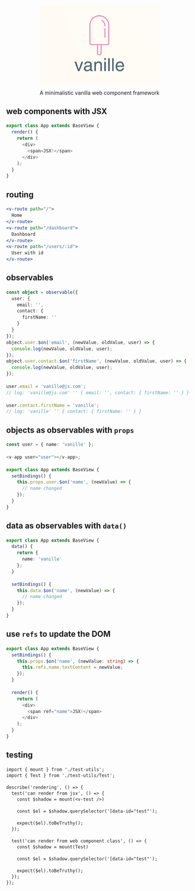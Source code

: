 <p align="center">
<img height="auto" style="width: 320px; object-fit: contain;" src="https://github.com/dannyYassine/vanille/blob/main/vanille.png?raw=true" alt="logo.png">
</p>
<p align="center">
  A minimalistic vanilla web component framework
</p>

## web components with JSX

```ts
export class App extends BaseView {
  render() {
    return (
      <div>
        <span>JSX!</span>
      </div>
    );
  }
}
```

## routing

```jsx
<v-route path="/">
  Home
</v-route>
<v-route path="/dashboard">
  Dashboard
</v-route>
<v-route path="/users/:id">
  User with id
</v-route>
```

## observables

```ts
const object = observable({
  user: {
    email: '',
    contact: {
      firstName: ''
    }
  }
});
object.user.$on('email', (newValue, oldValue, user) => {
  console.log(newValue, oldValue, user);
});
object.user.contact.$on('firstName', (newValue, oldValue, user) => {
  console.log(newValue, oldValue, user);
});

user.email = 'vanille@js.com';
// log: 'vanille@js.com' '' { email: '', contact: { firstName: '' } }

user.contact.firstName = 'vanille';
// log: 'vanille' '' { contact: { firstName: '' } }
```

## objects as observables with `props`

```ts
const user = { name: 'vanille' };

<v-app user="user"></v-app>;

export class App extends BaseView {
  setBindings() {
    this.props.user.$on('name', (newValue) => {
      // name changed
    });
  }
}
```

## data as observables with `data()`

```ts
export class App extends BaseView {
  data() {
    return {
      name: 'vanille'
    };
  }

  setBindings() {
    this.data.$on('name', (newValue) => {
      // name changed
    });
  }
}
```

## use `refs` to update the DOM

```ts
export class App extends BaseView {
  setBindings() {
    this.props.$on('name', (newValue: string) => {
      this.refs.name.textContent = newValue;
    });
  }

  render() {
    return (
      <div>
        <span ref="name">JSX!</span>
      </div>
    );
  }
}
```

## testing
```tsx
import { mount } from './test-utils';
import { Test } from './test-utils/Test';

describe('rendering', () => {
  test('can render from jsx', () => {
    const $shadow = mount(<v-test />)

    const $el = $shadow.querySelector('[data-id="test"');

    expect($el).toBeTruthy();
  });

  test('can render from web component class', () => {
    const $shadow = mount(Test)

    const $el = $shadow.querySelector('[data-id="test"');

    expect($el).toBeTruthy();
  });
});
```
